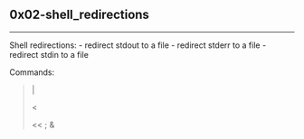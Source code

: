 ## 0x02-shell_redirections
____
Shell redirections:
    - redirect stdout to a file
    - redirect stderr to a file
    - redirect stdin to a file

Commands:
>  |
>  >
>  <
>  >>
>  <<
>  ;
>  &

